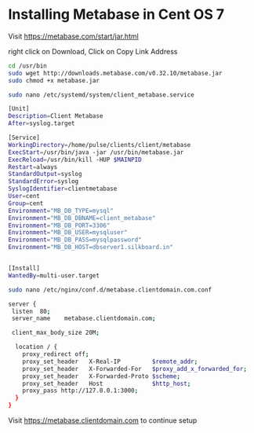 # Installing Metabase in Cent OS 7 

Visit https://metabase.com/start/jar.html

right click on Download, Click on Copy Link Address

```sh
cd /usr/bin
sudo wget http://downloads.metabase.com/v0.32.10/metabase.jar
sudo chmod +x metabase.jar

sudo nano /etc/systemd/system/client_metabase.service
```

```sh
[Unit]
Description=Client Metabase
After=syslog.target

[Service]
WorkingDirectory=/home/pulse/clients/client/metabase
ExecStart=/usr/bin/java -jar /usr/bin/metabase.jar
ExecReload=/usr/bin/kill -HUP $MAINPID
Restart=always
StandardOutput=syslog
StandardError=syslog
SyslogIdentifier=clientmetabase
User=cent
Group=cent
Environment="MB_DB_TYPE=mysql"
Environment="MB_DB_DBNAME=client_metabase"
Environment="MB_DB_PORT=3306"
Environment="MB_DB_USER=mysqluser"
Environment="MB_DB_PASS=mysqlpassword"
Environment="MB_DB_HOST=dbserver1.silkboard.in"


[Install]
WantedBy=multi-user.target
```

```sh
sudo nano /etc/nginx/conf.d/metabase.clientdomain.com.conf
```

```sh
server {
 listen  80;
 server_name    metabase.clientdomain.com;

 client_max_body_size 20M;

  location / {
    proxy_redirect off;
    proxy_set_header   X-Real-IP         $remote_addr;
    proxy_set_header   X-Forwarded-For   $proxy_add_x_forwarded_for;
    proxy_set_header   X-Forwarded-Proto $scheme;
    proxy_set_header   Host              $http_host;
    proxy_pass http://127.0.0.1:3000;
  }
}
```

Visit https://metabase.clientdomain.com to continue setup
